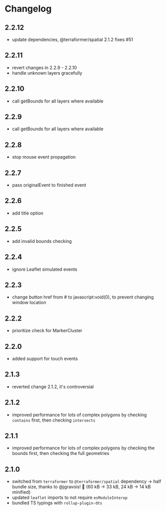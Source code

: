 # Changelog

## 2.2.12

- update dependencies, @terraformer/spatial 2.1.2 fixes #51

## 2.2.11

- revert changes in 2.2.9 - 2.2.10
- handle unknown layers gracefully

## 2.2.10

- call getBounds for all layers where available

## 2.2.9

- call getBounds for all layers where available

## 2.2.8

- stop mouse event propagation

## 2.2.7

- pass originalEvent to finished event

## 2.2.6

- add title option

## 2.2.5

- add invalid bounds checking

## 2.2.4

- ignore Leaflet simulated events

## 2.2.3

- change button href from # to javascript:void(0), to prevent changing window location

## 2.2.2

- prioritize check for MarkerCluster

## 2.2.0

- added support for touch events

## 2.1.3

- reverted change 2.1.2, it's controversial

## 2.1.2

- improved performance for lots of complex polygons by checking `contains` first, then checking `intersects`

## 2.1.1

- improved performance for lots of complex polygons by checking the bounds first, then checking the full geometries

## 2.1.0

- switched from `terraformer` to `@terraformer/spatial` dependency -> half bundle size, thanks to @jgravois! 🎉 (60 kB -> 33 kB, 24 kB -> 14 kB minified)
- updated `leaflet` imports to not require `esModuleInterop`
- bundled TS typings with `rollup-plugin-dts`